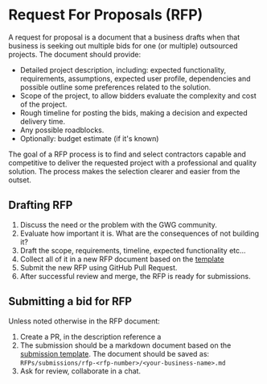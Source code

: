 # Request For Proposals (RFP)

A request for proposal is a document that a business drafts when that business is seeking out multiple bids for one (or multiple) outsourced projects. The document should provide:

- Detailed project description, including: expected functionality, requirements, assumptions, expected user profile, dependencies and possible outline some preferences related to the solution.
- Scope of the project, to allow bidders evaluate the complexity and cost of the project.
- Rough timeline for posting the bids, making a decision and expected delivery time.
- Any possible roadblocks.
- Optionally: budget estimate (if it's known)

The goal of a RFP process is to find and select contractors capable and competitive to deliver the requested project with a professional and quality solution. The process makes the selection clearer and easier from the outset.

## Drafting RFP

1. Discuss the need or the problem with the GWG community.
2. Evaluate how important it is. What are the consequences of not building it?
3. Draft the scope, requirements, timeline, expected functionality etc...
4. Collect all of it in a new RFP document based on the [template](./TEMPLATE.md)
5. Submit the new RFP using GitHub Pull Request.
6. After successful review and merge, the RFP is ready for submissions.

## Submitting a bid for RFP

Unless noted otherwise in the RFP document:

1. Create a PR, in the description reference a
2. The submission should be a markdown document based on the [submission template](./TEMPLATE_SUBMISSION.md). The document should be saved as: `RFPs/submissions/rfp-<rfp-number>/<your-business-name>.md`
3. Ask for review, collaborate in a chat.
